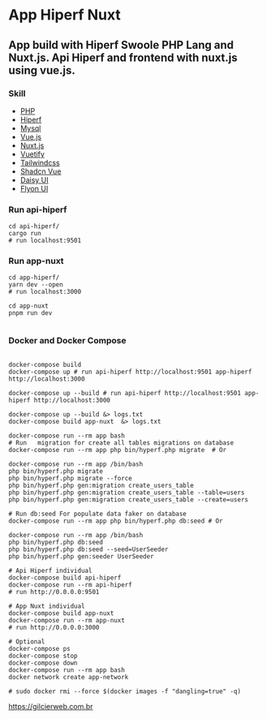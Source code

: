 # App Hiperf Nuxt
## App build with Hiperf Swoole PHP Lang and Nuxt.js. Api Hiperf and frontend with nuxt.js using vue.js.

### Skill

- [PHP](https://www.php.net/)
- [Hiperf](https://www.hyperf.io/)
- [Mysql](https://www.mysql.com/)
- [Vue.js](https://vuejs.org/)
- [Nuxt.js](https://nuxt.com/)
- [Vuetify](https://vuetifyjs.com/)
- [Tailwindcss](https://tailwindcss.com/)
- [Shadcn Vue](https://www.shadcn-vue.com/)
- [Daisy UI](https://daisyui.com/)
- [Flyon UI](https://flyonui.com/)

 

### Run api-hiperf

```shell
cd api-hiperf/
cargo run
# run localhost:9501

```

### Run app-nuxt

```shell
cd app-hiperf/
yarn dev --open
# run localhost:3000

cd app-nuxt 
pnpm run dev
 
```

### Docker and Docker Compose

```shell

docker-compose build
docker-compose up # run api-hiperf http://localhost:9501 app-hiperf http://localhost:3000

docker-compose up --build # run api-hiperf http://localhost:9501 app-hiperf http://localhost:3000

docker-compose up --build &> logs.txt
docker-compose build app-nuxt  &> logs.txt

docker-compose run --rm app bash
# Run   migration for create all tables migrations on database
docker-compose run --rm app php bin/hyperf.php migrate  # Or

docker-compose run --rm app /bin/bash
php bin/hyperf.php migrate
php bin/hyperf.php migrate --force
php bin/hyperf.php gen:migration create_users_table
php bin/hyperf.php gen:migration create_users_table --table=users
php bin/hyperf.php gen:migration create_users_table --create=users

# Run db:seed For populate data faker on database
docker-compose run --rm app php bin/hyperf.php db:seed # Or

docker-compose run --rm app /bin/bash
php bin/hyperf.php db:seed
php bin/hyperf.php db:seed --seed=UserSeeder
php bin/hyperf.php gen:seeder UserSeeder

# Api Hiperf individual
docker-compose build api-hiperf
docker-compose run --rm api-hiperf
# run http://0.0.0.0:9501

# App Nuxt individual
docker-compose build app-nuxt
docker-compose run --rm app-nuxt
# run http://0.0.0.0:3000

# Optional
docker-compose ps
docker-compose stop
docker-compose down
docker-compose run --rm app bash
docker network create app-network

# sudo docker rmi --force $(docker images -f "dangling=true" -q)

```


https://gilcierweb.com.br
